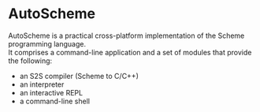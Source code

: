 <!-- This file is part of the 'AutoScheme' project.
     Copyright 2021 Steven Wiley <s.wiley@katchitek.com> 
     SPDX-License-Identifier: BSD-2-Clause
-->
# AutoScheme

AutoScheme is a practical cross-platform implementation of the Scheme programming language.  
It comprises a command-line application and a set of modules that provide the following:

- an S2S compiler (Scheme to C/C++)
- an interpreter
- an interactive REPL
- a command-line shell
<!-- 
- extensions to the R7RS standard
-->